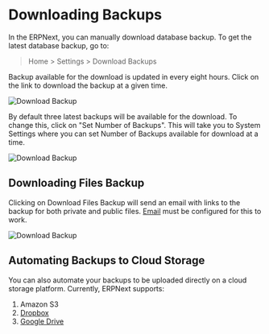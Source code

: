 <!-- add-breadcrumbs -->
# Downloading Backups

In the ERPNext, you can manually download database backup. To get the latest database backup, go to:

> Home > Settings > Download Backups

Backup available for the download is updated in every eight hours. Click on the link to download the backup at a given time.

<img class="screenshot" alt="Download Backup" src="{{docs_base_url}}/assets/img/articles/download-backup-1.png">

By default three latest backups will be available for the download. To change this, click on "Set Number of Backups". This will take you to System Settings where you can set Number of Backups available for download at a time. 

<img class="screenshot" alt="Download Backup" src="{{docs_base_url}}/assets/img/articles/download-backup-2.png">

## Downloading Files Backup

Clicking on Download Files Backup will send an email with links to the backup for both private and public files. [Email](/docs/user/manual/en/setting-up/email) must be configured for this to work.

<img class="screenshot" alt="Download Backup" src="{{docs_base_url}}/assets/img/articles/download-backup-files.png">

## Automating Backups to Cloud Storage

You can also automate your backups to be uploaded directly on a cloud storage platform. Currently, ERPNext supports:

1. Amazon S3
1. [Dropbox](/docs/user/manual/en/erpnext_integration/dropbox-backup)
1. [Google Drive](/docs/user/manual/en/erpnext_integration/google_drive)



